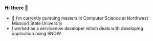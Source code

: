 ### Hi there 👋
- 🔭 I’m currently pursuing masters in Computer Science at Northwest Missouri State University
- I worked as a servicenow developer which deals with developing application using SNOW
  

<!--
**Tejaswireddyallam/Tejaswireddyallam** is a ✨ _special_ ✨ repository because its `README.md` (this file) appears on your GitHub profile.

Here are some ideas to get you started:

- 🔭 I’m currently working on ...
- 🌱 I’m currently learning ...
- 👯 I’m looking to collaborate on ...
- 🤔 I’m looking for help with ...
- 💬 Ask me about ...
- 📫 How to reach me: ...
- 😄 Pronouns: ...
- ⚡ Fun fact: ...
-->
